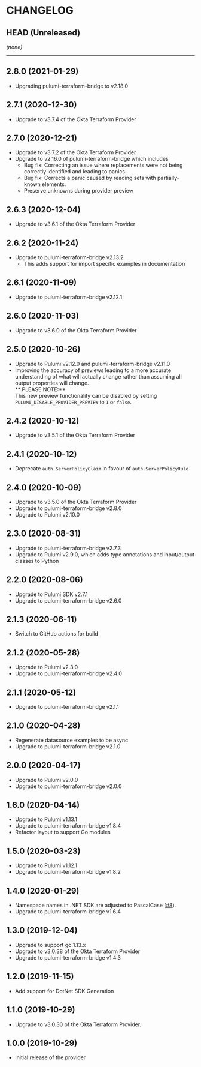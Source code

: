 CHANGELOG
=========

## HEAD (Unreleased)
_(none)_

---

## 2.8.0 (2021-01-29)
* Upgrading pulumi-terraform-bridge to v2.18.0

## 2.7.1 (2020-12-30)
* Upgrade to v3.7.4 of the Okta Terraform Provider

## 2.7.0 (2020-12-21)
* Upgrade to v3.7.2 of the Okta Terraform Provider
* Upgrade to v2.16.0 of pulumi-terraform-bridge which includes
  * Bug fix: Correcting an issue where replacements were not being correctly identified and leading to panics.
  * Bug fix: Corrects a panic caused by reading sets with partially-known elements.
  * Preserve unknowns during provider preview

## 2.6.3 (2020-12-04)
* Upgrade to v3.6.1 of the Okta Terraform Provider

## 2.6.2 (2020-11-24)
* Upgrade to pulumi-terraform-bridge v2.13.2  
  * This adds support for import specific examples in documentation

## 2.6.1 (2020-11-09)
* Upgrade to pulumi-terraform-bridge v2.12.1

## 2.6.0 (2020-11-03)
* Upgrade to v3.6.0 of the Okta Terraform Provider

## 2.5.0 (2020-10-26)
* Upgrade to Pulumi v2.12.0 and pulumi-terraform-bridge v2.11.0
* Improving the accuracy of previews leading to a more accurate understanding of what will actually change rather than assuming all output properties will change.  
  ** PLEASE NOTE:**  
  This new preview functionality can be disabled by setting `PULUMI_DISABLE_PROVIDER_PREVIEW` to `1` or `false`.

## 2.4.2 (2020-10-12)
* Upgrade to v3.5.1 of the Okta Terraform Provider

## 2.4.1 (2020-10-12)
* Deprecate `auth.ServerPolicyClaim` in favour of `auth.ServerPolicyRule`

## 2.4.0 (2020-10-09)
* Upgrade to v3.5.0 of the Okta Terraform Provider
* Upgrade to pulumi-terraform-bridge v2.8.0
* Upgrade to Pulumi v2.10.0

## 2.3.0 (2020-08-31)
* Upgrade to pulumi-terraform-bridge v2.7.3
* Upgrade to Pulumi v2.9.0, which adds type annotations and input/output classes to Python

## 2.2.0 (2020-08-06)
* Upgrade to Pulumi SDK v2.7.1
* Upgrade to pulumi-terraform-bridge v2.6.0

## 2.1.3 (2020-06-11)
* Switch to GitHub actions for build

## 2.1.2 (2020-05-28)
* Upgrade to Pulumi v2.3.0
* Upgrade to pulumi-terraform-bridge v2.4.0

## 2.1.1 (2020-05-12)
* Upgrade to pulumi-terraform-bridge v2.1.1

## 2.1.0 (2020-04-28)
* Regenerate datasource examples to be async
* Upgrade to pulumi-terraform-bridge v2.1.0

## 2.0.0 (2020-04-17)
* Upgrade to Pulumi v2.0.0
* Upgrade to pulumi-terraform-bridge v2.0.0

## 1.6.0 (2020-04-14)
* Upgrade to Pulumi v1.13.1
* Upgrade to pulumi-terraform-bridge v1.8.4
* Refactor layout to support Go modules

## 1.5.0 (2020-03-23)
* Upgrade to Pulumi v1.12.1
* Upgrade to pulumi-terraform-bridge v1.8.2

## 1.4.0 (2020-01-29)
* Namespace names in .NET SDK are adjusted to PascalCase
([#8](https://github.com/pulumi/pulumi-okta/pull/8)).
* Upgrade to pulumi-terraform-bridge v1.6.4

## 1.3.0 (2019-12-04)
* Upgrade to support go 1.13.x
* Upgrade to v3.0.38 of the Okta Terraform Provider
* Upgrade to pulumi-terraform-bridge v1.4.3

## 1.2.0 (2019-11-15)
* Add support for DotNet SDK Generation

## 1.1.0 (2019-10-29)
* Upgrade to v3.0.30 of the Okta Terraform Provider.

## 1.0.0 (2019-10-29)
* Initial release of the provider

